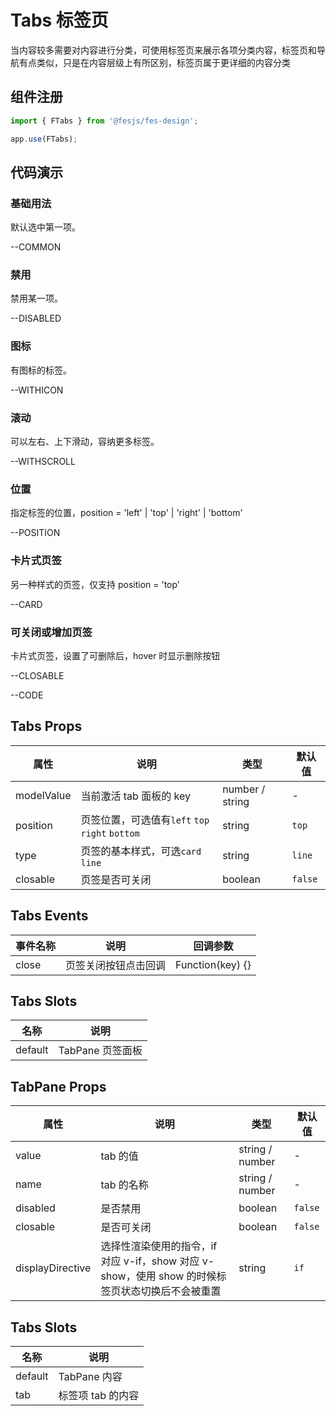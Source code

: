 # Tabs 标签页

当内容较多需要对内容进行分类，可使用标签页来展示各项分类内容，标签页和导航有点类似，只是在内容层级上有所区别，标签页属于更详细的内容分类

## 组件注册

```js
import { FTabs } from '@fesjs/fes-design';

app.use(FTabs);
```

## 代码演示

### 基础用法

默认选中第一项。


--COMMON

### 禁用

禁用某一项。


--DISABLED


### 图标

有图标的标签。

--WITHICON


### 滚动

可以左右、上下滑动，容纳更多标签。

--WITHSCROLL
### 位置

指定标签的位置，position = 'left' | 'top' | 'right' | 'bottom'


--POSITION

### 卡片式页签

另一种样式的页签，仅支持 position = 'top'


--CARD

### 可关闭或增加页签

卡片式页签，设置了可删除后，hover 时显示删除按钮


--CLOSABLE

--CODE

## Tabs Props

| 属性       | 说明                                            | 类型            | 默认值  |
| ---------- | ----------------------------------------------- | --------------- | ------- |
| modelValue | 当前激活 tab 面板的 key                         | number / string | -       |
| position   | 页签位置，可选值有`left` `top` `right` `bottom` | string          | `top`   |
| type       | 页签的基本样式，可选`card` `line`               | string          | `line`  |
| closable   | 页签是否可关闭                                  | boolean         | `false` |

## Tabs Events

| 事件名称 | 说明                 | 回调参数         |
| -------- | -------------------- | ---------------- |
| close    | 页签关闭按钮点击回调 | Function(key) {} |

## Tabs Slots

| 名称    | 说明             |
| ------- | ---------------- |
| default | TabPane 页签面板 |

## TabPane Props

| 属性             | 说明                                                                                             | 类型            | 默认值  |
| ---------------- | ------------------------------------------------------------------------------------------------ | --------------- | ------- |
| value            | tab 的值                                                                                         | string / number | -       |
| name             | tab 的名称                                                                                       | string / number | -       |
| disabled         | 是否禁用                                                                                         | boolean         | `false` |
| closable         | 是否可关闭                                                                                       | boolean         | `false` |
| displayDirective | 选择性渲染使用的指令，if 对应 v-if，show 对应 v-show，使用 show 的时候标签页状态切换后不会被重置 | string          | `if`    |

## Tabs Slots

| 名称    | 说明              |
| ------- | ----------------- |
| default | TabPane 内容      |
| tab     | 标签项 tab 的内容 |
